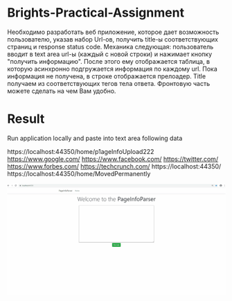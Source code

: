 # Brights-Practical-Assignment
Необходимо разработать веб приложение, которое дает возможность пользователю, указав набор Url-ов, получить title-ы соответствующих страниц и response status code. Механика следующая: пользователь вводит в text area url-ы (каждый с новой строки) и нажимает кнопку "получить информацию". После этого ему отображается таблица, в которую асинхронно подгружается информация по каждому url. Пока информация не получена, в  строке отображается прелоадер. Title получаем из соответствующих тегов тела ответа. Фронтовую часть можете сделать на чем Вам удобно.


# Result

Run application locally and paste into text area following data

https://localhost:44350/home/p1ageInfoUpload222
https://www.google.com/
https://www.facebook.com/
https://twitter.com/
https://www.forbes.com/
https://techcrunch.com/
https://localhost:44350/
https://localhost:44350/home/MovedPermanently


![Alt text](https://github.com/YuraPas/Brights-Practical-Assignment/blob/master/demo.gif)
